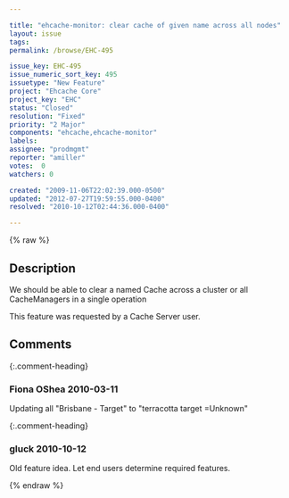 ```yaml
---

title: "ehcache-monitor: clear cache of given name across all nodes"
layout: issue
tags: 
permalink: /browse/EHC-495

issue_key: EHC-495
issue_numeric_sort_key: 495
issuetype: "New Feature"
project: "Ehcache Core"
project_key: "EHC"
status: "Closed"
resolution: "Fixed"
priority: "2 Major"
components: "ehcache,ehcache-monitor"
labels: 
assignee: "prodmgmt"
reporter: "amiller"
votes:  0
watchers: 0

created: "2009-11-06T22:02:39.000-0500"
updated: "2012-07-27T19:59:55.000-0400"
resolved: "2010-10-12T02:44:36.000-0400"

---
```




{% raw %}



## Description

<div markdown="1" class="description">

We should be able to clear a named Cache across a cluster or all CacheManagers in a single operation

This feature was requested by a Cache Server user.

</div>

## Comments


{:.comment-heading}
### **Fiona OShea** <span class="date">2010-03-11</span>

<div markdown="1" class="comment">

 Updating all "Brisbane - Target" to "terracotta target =Unknown"

</div>


{:.comment-heading}
### **gluck** <span class="date">2010-10-12</span>

<div markdown="1" class="comment">

Old feature idea. Let end users determine required features.

</div>



{% endraw %}
